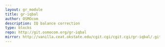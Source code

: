 ```yaml
---
layout: gr_module
title: gr-iqbal
author: OSMOcom
description: IQ balance correction
type: blocks
repo: http://git.osmocom.org/gr-iqbal
mirror: http://vanilla.ceat.okstate.edu/cgit.cgi/cgit.cgi/gr-iqbal/.git
---
```


